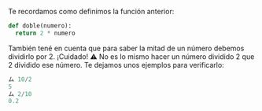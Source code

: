 Te recordamos como definimos la función anterior:

```python
def doble(numero):
  return 2 * numero
```

También tené en cuenta que para saber la mitad de un número debemos dividirlo por 2. ¡Cuidado! :warning: No es lo mismo hacer un número dividido 2 que 2 dividido ese número. Te dejamos unos ejemplos para verificarlo:

```python
ム 10/2
5
ム 2/10
0.2
```